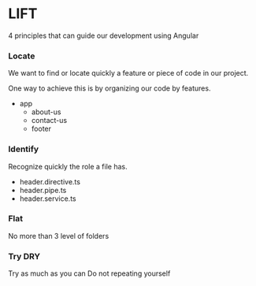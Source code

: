 # LIFT

4 principles that can guide our development using Angular

### Locate

We want to find or locate quickly a feature or piece of code in our project.

One way to achieve this is by organizing our code by features.

* app
  * about-us
  * contact-us
  * footer

### Identify

Recognize quickly the role a file has.

* header.directive.ts
* header.pipe.ts
* header.service.ts

### Flat

No more than 3 level of folders

### Try DRY

Try as much as you can Do not repeating yourself

